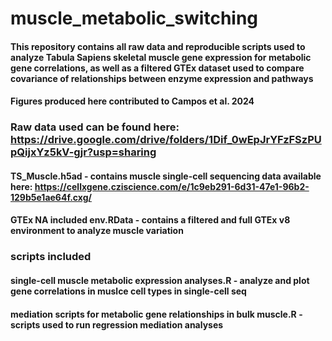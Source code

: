 # muscle_metabolic_switching
#### This repository contains all raw data and reproducible scripts used to analyze Tabula Sapiens skeletal muscle gene expression for metabolic gene correlations, as well as a filtered GTEx dataset used to compare covariance of relationships between enzyme expression and pathways
#### Figures produced here contributed to Campos et al. 2024

### Raw data used can be found here: https://drive.google.com/drive/folders/1Dif_0wEpJrYFzFSzPUpQijxYz5kV-gjr?usp=sharing
#### TS_Muscle.h5ad - contains muscle single-cell sequencing data available here: https://cellxgene.cziscience.com/e/1c9eb291-6d31-47e1-96b2-129b5e1ae64f.cxg/
#### GTEx NA included env.RData - contains a filtered and full GTEx v8 environment to analyze muscle variation

### scripts included 
#### single-cell muscle metabolic expression analyses.R - analyze and plot gene correlations in muslce cell types in single-cell seq
#### mediation scripts for metabolic gene relationships in bulk muscle.R - scripts used to run regression mediation analyses
